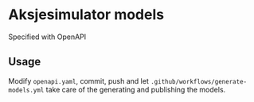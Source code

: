 # Aksjesimulator models

Specified with OpenAPI

## Usage

Modify `openapi.yaml`, commit, push and let `.github/workflows/generate-models.yml` take care of the generating and publishing the models.